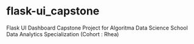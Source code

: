 # flask-ui_capstone
Flask UI Dashboard Capstone Project for Algoritma Data Science School Data Analytics Specialization (Cohort : Rhea)
